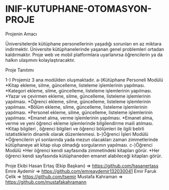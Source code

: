 # INIF-KUTUPHANE-OTOMASYON-PROJE

Projenin Amacı 

Üniversitelerde kütüphane personellerinin yaşadığı sorunları en az miktara indirmektir.
Üniversite kütüphanelerinde yaşanan genel problemleri ortadan kaldırmaktır.
Proje web ve mobil platformlara uyarlanırsa öğrencilerin ya da halkın ulaşımını kolaylaştıracaktır.

Proje Tanıtımı 

1-) Projemiz 3 ana modülden oluşmaktadır.
     a-)Kütüphane Personeli Modülü 
	*Kitap ekleme, silme, güncelleme, listeleme işlemlerinin yapılması.
	*Kategori ekleme, silme, güncelleme, listeleme işlemlerinin yapılması.
	*Yazar ve çevirmen ekleme, silme, güncelleme, listeleme işlemlerinin yapılması.
	*Öğrenci ekleme, silme, güncelleme, listeleme işlemlerinin yapılması.
	*Bölüm ekleme, silme, güncelleme, listeleme işlemlerinin yapılması.
	*Personel ekleme, silme, güncelleme, listeleme işlemlerinin yapılması.
	*Emanet alma, verme işlemlerinin yapılması.
	*Emanet alma, verme ve yeni öğrenci ekleme işlemlerinde bilgilendirme maili atılması.
	*Kitap bilgileri , öğrenci bilgileri ve öğrenci bölümleri ile ilgili belirli istatistiklerin dinamik olarak düzenlenmesi.
     b-)Öğrenci İşleri Modülü
	*Öğrencilerin yıl sonlarında yada mezun olacakları zaman zimmetlerinde kütüphaneye ait kitap olup olmadığı sorgularının yapılması.
     c-)Öğrenci Modülü 
	*Her öğrenci kendi sayfasında zimmetindeki kitapları görür.
	*Her öğrenci kendi sayfasında kütüphaneden emanet alabileceği kitapları görür.

Proje Ekibi
Hasan Ertaş (Ekip Başkanı) => https://github.com/hasanertass
Emre Aydemir =>  https://github.com/emreaydemir132030041
Emir Faruk Çelik =>  https://github.com/tsemir
Mustafa Kahraman =>  https://github.com/mustafakahramann

